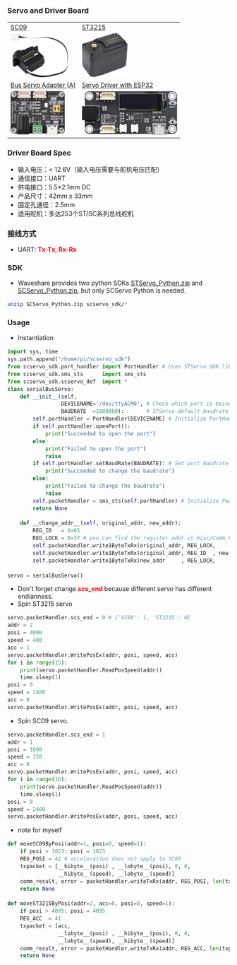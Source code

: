 ### Servo and Driver Board
<table>
    <tr>
        <td>
            <a href='https://www.waveshare.net/wiki/SC09_Servo'>SC09</a>
        </td>
        <td>
            <a href='https://www.waveshare.net/wiki/ST3215_Servo'>ST3215</a>
        </td>
    </tr>
    <tr>
        <td><img src='./misc/Servo_SC09.jpg'   height="100"></img></td>
        <td><img src='./misc/Servo_ST3215.jpg' height="100"></img></td>
    </tr>
    <tr>
        <td><a href='https://www.waveshare.net/wiki/Bus_Servo_Adapter_(A)'>Bus Servo Adapter (A)</a></td>
        <td><a href='https://www.waveshare.net/wiki/Servo_Driver_with_ESP32'>Servo Driver with ESP32</a></td>
    </tr>
    <tr>
        <td><img src='./misc/Adapter_A.jpg'   height="100"></img></td>
        <td><img src='./misc/Driver_with_ESP32.jpg' height="100"></img></td>
    </tr>
</table>

### Driver Board Spec
* 输入电压：< 12.6V（输入电压需要与舵机电压匹配）
* 通信接口：UART
* 供电接口：5.5*2.1mm DC
* 产品尺寸：42mm x 33mm
* 固定孔通径：2.5mm 
* 适用舵机：多达253个ST/SC系列总线舵机
### 接线方式
* UART: <b style='color:red'>Tx-Tx, Rx-Rx</b>
### SDK
* Waveshare provides two python SDKs [STServo_Python.zip](https://www.waveshare.net/wiki/%E6%96%87%E4%BB%B6:STServo_Python.zip) and [SCServo_Python.zip](https://www.waveshare.net/wiki/%E6%96%87%E4%BB%B6:SCServo_Python.zip), but only SCServo Python is needed. 
```sh
unzip SCServo_Python.zip scservo_sdk/*
```
### Usage
* Instantiation
```py
import sys, time
sys.path.append("/home/pi/scservo_sdk")
from scservo_sdk.port_handler import PortHandler # Uses STServo SDK library
from scservo_sdk.sms_sts      import sms_sts
from scservo_sdk.scservo_def  import *
class serialBusServo:
    def __init__(self, 
                 DEVICENAME='/dev/ttyACM0', # Check which port is being used on your controller for DEVICENAME, eg) Windows: "COM1"   Linux: "/dev/ttyUSB0" Mac: "/dev/tty.usbserial-*"
                 BAUDRATE  =1000000):       # STServo default baudrate : 1000000
        self.portHandler = PortHandler(DEVICENAME) # Initialize PortHandler instance
        if self.portHandler.openPort():
            print("Succeeded to open the port")
        else:
            print("Failed to open the port")
            raise
        if self.portHandler.setBaudRate(BAUDRATE): # Set port baudrate
            print("Succeeded to change the baudrate")
        else:
            print("Failed to change the baudrate")
            raise
        self.packetHandler = sms_sts(self.portHandler) # Initialize PacketHandler instance
        return None

    def __change_addr__(self, original_addr, new_addr):
        REG_ID   = 0x05
        REG_LOCK = 0x37 # you can find the register addr in misc/Comm_Proto_ST3215/磁编码sts-内存表解析_220714_v3.xlsx
        self.packetHandler.write1ByteTxRx(original_addr, REG_LOCK,        1) # 解锁EPROM-SAFE
        self.packetHandler.write1ByteTxRx(original_addr, REG_ID  , new_addr) # 更改ID
        self.packetHandler.write1ByteTxRx(new_addr     , REG_LOCK,        0) # 上锁EPROM-SAFE

servo = serialBusServo()
```
* Don't forget change <b style="color: red"> scs_end </b> because different servo has different endianness.
* Spin ST3215 servo
```py
servo.packetHandler.scs_end = 0 # {'SC09': 1, 'ST3215': 0}
addr = 2
posi = 4000
speed = 400
acc = 1
servo.packetHandler.WritePosEx(addr, posi, speed, acc)
for i in range(15):
    print(servo.packetHandler.ReadPosSpeed(addr))
    time.sleep(1)
posi = 0
speed = 2400
acc = 0
servo.packetHandler.WritePosEx(addr, posi, speed, acc)
```
* Spin SC09 servo.
```py
servo.packetHandler.scs_end = 1
addr = 1
posi = 1000
speed = 150
acc = 0
servo.packetHandler.WritePosEx(addr, posi, speed, acc)
for i in range(10):
    print(servo.packetHandler.ReadPosSpeed(addr))
    time.sleep(1)
posi = 0
speed = 2400
servo.packetHandler.WritePosEx(addr, posi, speed, acc)
```
* note for myself
```py
def moveSC09ByPosi(addr=1, posi=0, speed=1):
    if posi > 1023: posi = 1023
    REG_POSI = 42 # acceleration does not apply to SC09
    txpacket = [__hibyte__(posi) , __lobyte__(posi), 0, 0,
                __hibyte__(speed), __lobyte__(speed)]
    comm_result, error = packetHandler.writeTxRx(addr, REG_POSI, len(txpacket), txpacket) 
    return None

def moveST3215ByPosi(addr=2, acc=0, posi=0, speed=1):
    if posi > 4095: posi = 4095
    REG_ACC  = 41
    txpacket = [acc,
                __lobyte__(posi) , __hibyte__(posi), 0, 0,
                __lobyte__(speed), __hibyte__(speed)]
    comm_result, error = packetHandler.writeTxRx(addr, REG_ACC, len(txpacket), txpacket) 
    return None
```
